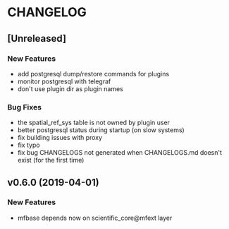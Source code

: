 # CHANGELOG


## [Unreleased]

### New Features
- add postgresql dump/restore commands for plugins
- monitor postgresql with telegraf
- don't use plugin dir as plugin names


### Bug Fixes
- the spatial_ref_sys table is not owned by plugin user
- better postgresql status during startup (on slow systems)
- fix building issues with proxy
- fix typo
- fix bug CHANGELOGS not generated when CHANGELOGS.md doesn't exist (for the first time)





## v0.6.0 (2019-04-01)

### New Features
- mfbase depends now on scientific_core@mfext layer






